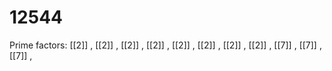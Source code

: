 # 12544

Prime factors: [[2]] , [[2]] , [[2]] , [[2]] , [[2]] , [[2]] , [[2]] , [[2]] , [[7]] , [[7]] , [[7]] , 